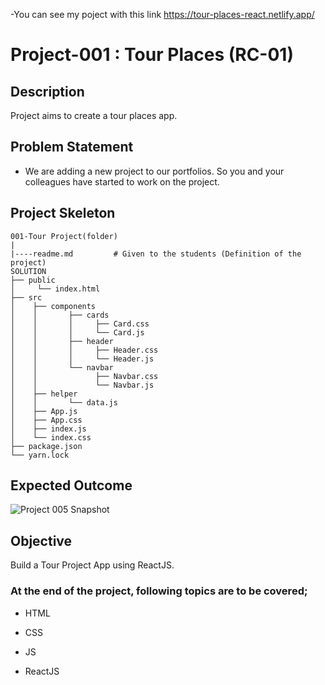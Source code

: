 -You can see my poject with this link https://tour-places-react.netlify.app/

# Project-001 : Tour Places (RC-01)

## Description

Project aims to create a tour places app.

## Problem Statement

- We are adding a new project to our portfolios. So you and your colleagues have started to work on the project.

## Project Skeleton

```
001-Tour Project(folder)
|
|----readme.md         # Given to the students (Definition of the project)
SOLUTION
├── public
│     └── index.html
├── src
│    ├── components
│    │       ├── cards
│    │       │     ├── Card.css
│    │       │     └── Card.js
│    │       ├── header
│    │       │     ├── Header.css
│    │       │     └── Header.js
│    │       └── navbar
│    │             ├── Navbar.css
│    │             └── Navbar.js
│    ├── helper
│    │       └── data.js
│    ├── App.js
│    ├── App.css
│    ├── index.js
│    └── index.css
├── package.json
└── yarn.lock
```

## Expected Outcome

![Project 005 Snapshot](tour-project.gif)

## Objective

Build a Tour Project App using ReactJS.

### At the end of the project, following topics are to be covered;

- HTML

- CSS

- JS

- ReactJS


